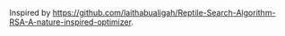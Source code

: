 Inspired by https://github.com/laithabualigah/Reptile-Search-Algorithm-RSA-A-nature-inspired-optimizer.
